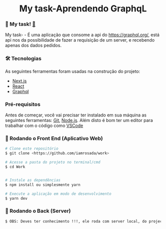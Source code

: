 <h1 align="center">My task-Aprendendo GraphqL</h1>

### 🎲 My task! [🤔](https://static.xx.fbcdn.net/images/emoji.php/v9/t34/1/16/1f914.png)

My task- - É uma aplicação que consome a api do https://graphql.org/, está api nos da possibilidade de fazer a requisição de um server, e recebendo apenas dos dados pedidos.

### 🛠 Tecnologias

As seguintes ferramentas foram usadas na construção do projeto:

- [Next.js](https://nextjs.org/)
- [React](https://pt-br.reactjs.org/)
- [Graphql](https://graphql.org/)

### Pré-requisitos

Antes de começar, você vai precisar ter instalado em sua máquina as seguintes ferramentas:
[Git](https://git-scm.com), [Node.js](https://nodejs.org/en/).
Além disto é bom ter um editor para trabalhar com o código como [VSCode](https://code.visualstudio.com/)

### 🎲 Rodando o Front End (Aplicativo Web)

```bash
# Clone este repositório
$ git clone <https://github.com/iamrosada/work>

# Acesse a pasta do projeto no terminal/cmd
$ cd Work


# Instale as dependências
$ npm install ou simplesmente yarn

# Execute a aplicação em modo de desenvolvimento
$ yarn dev
```

### 🎲 Rodando o Back (Server)

```bash
$ OBS: Deves ter conhecimento !!!, ele roda com server local, do projecto principal.
```
